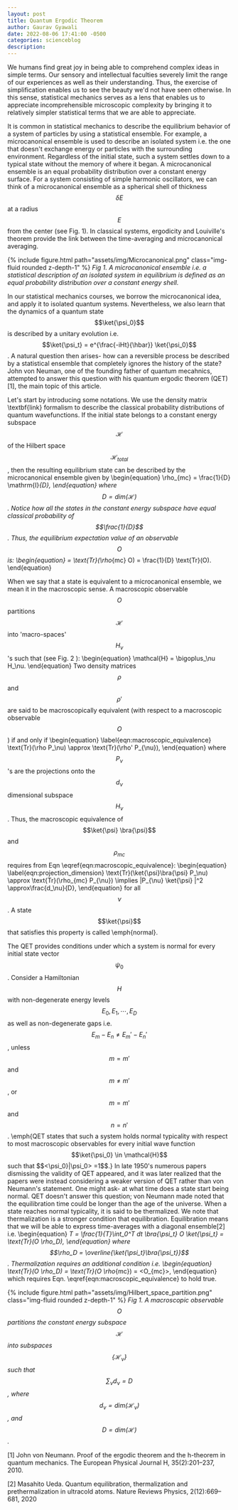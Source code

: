 ```yaml
---
layout: post
title: Quantum Ergodic Theorem
author: Gaurav Gyawali
date: 2022-08-06 17:41:00 -0500
categories: scienceblog
description: 
---
```


We humans find great joy in being able to comprehend complex ideas in simple terms. Our sensory and intellectual faculties severely limit the range of our experiences as well as their understanding. Thus, the exercise of simplification enables us to see the beauty we'd not have seen otherwise. In this sense, statistical mechanics serves as a lens that enables us to appreciate incomprehensible microscopic complexity by bringing it to  relatively simpler statistical terms that we are able to appreciate.

It is common in statistical mechanics to describe the equilibrium behavior of a system of particles by using a statistical ensemble. For example, a microcanonical ensemble is used to describe an isolated system i.e. the one that doesn't exchange energy or particles with the surrounding environment. Regardless of the initial state, such a system settles down to a typical state without the memory of where it began. A microcanonical ensemble is an equal probability distribution over a constant energy surface. For a system consisting of simple harmonic oscillators, we can think of a microcanonical ensemble as a spherical shell of thickness $$\delta E$$ at a radius $$E$$ from the center (see Fig. 1). In classical systems, ergodicity and Louiville's theorem provide the link between the time-averaging and microcanonical averaging. 

{% include figure.html path="assets/img/Microcanonical.png" class="img-fluid rounded z-depth-1" %}
*Fig 1. A microcanonical ensemble i.e. a statistical description of an isolated system in equilibrium is defined as an equal probability distribution over a constant energy shell.*

In our statistical mechanics courses, we borrow the microcanonical idea, and apply it to isolated quantum systems. Nevertheless, we also learn that the dynamics of a quantum state $$\ket{\psi_0}$$ is described by a unitary evolution i.e. $$\ket{\psi_t} = e^{\frac{-iHt}{\hbar}} \ket{\psi_0}$$. A natural question then arises- how can a reversible process be described by a statistical ensemble that completely ignores the history of the state? John von Neuman, one of the founding father of quantum mecahnics, attempted to answer this question with his quantum ergodic theorem (QET) [1], the main topic of this article.

Let's start by introducing some notations. We use the density matrix \textbf{link} formalism to describe the classical probability distributions of quantum wavefunctions. If the initial state belongs to a constant energy subspace $$\mathcal{H}$$ of the Hilbert space $$\mathcal{H}_{total}$$, then the resulting equilibrium state can be described by the microcanonical ensemble given by
\begin{equation}
    \rho_{mc} = \frac{1}{D} \mathrm{I}_{D},
\end{equation}
where $$D = \text{dim} (\mathcal{H})$$. Notice how all the states in the constant energy subspace have equal classical probability of  $$\frac{1}{D}$$. Thus, the equilibrium expectation value of an observable $$O$$ is:
\begin{equation}
    <O> = \text{Tr}(\rho_{mc} O) = \frac{1}{D} \text{Tr}(O).
\end{equation}

When we say that a state is equivalent to a microcanonical ensemble, we mean it in the macroscopic sense. A macroscopic observable $$O$$ partitions $$\mathcal{H}$$ into 'macro-spaces' $$H_\nu$$'s such that (see Fig. 2 ):
\begin{equation}
    \mathcal{H} = \bigoplus_\nu H_\nu.
\end{equation}
Two density matrices $$\rho$$ and $$\rho'$$ are said to be macroscopically equivalent (with respect to a macroscopic observable $$O$$) if and only if
\begin{equation}
\label{eqn:macroscopic_equivalence}
\text{Tr}(\rho P_\nu) \approx \text{Tr}(\rho' P_{\nu}),
\end{equation}
where $$P_\nu$$'s are the projections onto the $$d_\nu$$ dimensional subspace $$H_\nu$$. Thus, the macroscopic equivalence of $$\ket{\psi} \bra{\psi}$$ and $$\rho_{mc}$$ requires from Eqn \eqref{eqn:macroscopic_equivalence}:
\begin{equation}
    \label{eqn:projection_dimension}
    \text{Tr}(\ket{\psi}\bra{\psi} P_\nu) \approx \text{Tr}(\rho_{mc} P_{\nu}) \implies |P_{\nu} \ket{\psi} |^2 \approx\frac{d_\nu}{D},
\end{equation}
for all $$\nu$$. A state $$\ket{\psi}$$ that satisfies this property is called \emph{normal}. 

The QET provides conditions under which a system is normal for every initial state vector $$\psi_0$$. Consider a Hamiltonian $$H$$ with non-degenerate energy levels $$E_0, E_1, \cdots, E_D$$ as well as non-degenerate gaps i.e. $$E_m - E_n  \neq E_m' - E_n'$$, unless $$m=m'$$ and $$m \neq m'$$, or $$m=m'$$ and $$n=n'$$. \emph{QET states that such a system holds normal typicality with respect to most macroscopic observables for every initial wave function $$\ket{\psi_0} \in \mathcal{H}$$ such that $$<\psi_0}|\psi_0> =1$$.} In late 1950's numerous papers dismissing the validity of QET appeared, and it was later realized that the papers were instead considering a weaker version of QET rather than von Neumann's statement. One might ask- at what time does a state start being normal. QET doesn't answer this question; von Neumann made noted that the equilibration time could be longer than the age of the universe.
When a state reaches normal typicality, it is said to be thermalized. We note that thermalization is a stronger condition that equilibration. Equilibration means that we will be able to express time-averages with a diagonal ensemble[2] i.e.
\begin{equation}
    <O>_T = \frac{1}{T}\int_0^T dt \bra{\psi_t} O \ket{\psi_t} = \text{Tr}(O \rho_D),
\end{equation}
where $$\rho_D = \overline{\ket{\psi_t}\bra{\psi_t}}$$. Thermalization requires an additional condition i.e.
\begin{equation}
    \text{Tr}(O \rho_D) = \text{Tr}(O \rho_{mc}) = <O_{mc}>,
\end{equation}
which requires Eqn. \eqref{eqn:macroscopic_equivalence} to hold true. 


{% include figure.html path="assets/img/Hilbert_space_partition.png" class="img-fluid rounded z-depth-1" %}
*Fig 1. A macroscopic observable $$O$$ partitions the constant energy subspace $$\mathcal{H}$$ into subspaces $$\{ \mathcal{H}_\nu \}$$ such that $$\sum_\nu d_\nu =D$$, where $$d_\nu = \text{dim} (\mathcal{H}_\nu)$$, and $$D = \text{dim} (\mathcal{H})$$.*



[1] John von Neumann. Proof of the ergodic theorem and the h-theorem in quantum mechanics. The European Physical Journal H, 35(2):201–237, 2010.

[2] Masahito Ueda. Quantum equilibration, thermalization and prethermalization in ultracold atoms. Nature Reviews Physics, 2(12):669–681, 2020

 

